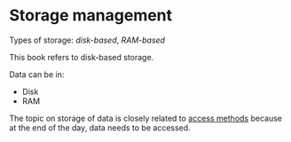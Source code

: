 # Storage management

Types of storage: *disk-based*, *RAM-based*

This book refers to disk-based storage.

Data can be in:
* Disk
* RAM

The topic on storage of data is closely related to [access methods](../query/query_processing/access_methods.md) because at the end of the day, data needs to be accessed.
